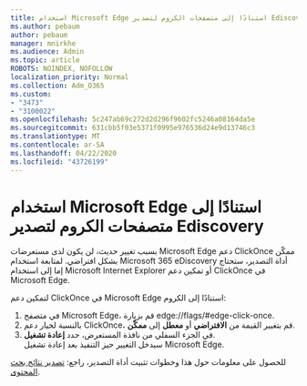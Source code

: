 ```yaml
---
title: استخدام Microsoft Edge استنادًا إلى متصفحات الكروم لتصدير Ediscovery
ms.author: pebaum
author: pebaum
manager: mnirkhe
ms.audience: Admin
ms.topic: article
ROBOTS: NOINDEX, NOFOLLOW
localization_priority: Normal
ms.collection: Adm_O365
ms.custom:
- "3473"
- "3100022"
ms.openlocfilehash: 5c247ab69c272d2d296f9602fc5246a08164da5e
ms.sourcegitcommit: 631cbb5f03e5371f0995e976536d24e9d13746c3
ms.translationtype: MT
ms.contentlocale: ar-SA
ms.lasthandoff: 04/22/2020
ms.locfileid: "43726199"
---
```

# <a name="using-microsoft-edge-based-on-chromium-browsers-for-ediscovery-export"></a>استخدام Microsoft Edge استنادًا إلى متصفحات الكروم لتصدير Ediscovery

بسبب تغيير حديث، لن يكون لدى مستعرضات Microsoft Edge دعم ClickOnce ممكّن بشكل افتراضي. لمتابعة استخدام Microsoft 365 eDiscovery أداة التصدير، ستحتاج إما إلى استخدام Microsoft Internet Explorer أو تمكين دعم ClickOnce في Microsoft Edge. 

لتمكين دعم ClickOnce في Microsoft Edge استنادًا إلى الكروم: 
1. في متصفح Microsoft Edge، قم بزيارة edge://flags/#edge-click-once.
2. بالنسبة لخيار دعم ClickOnce، قم بتغيير القيمة من **الافتراضي** أو **معطل** إلى **ممكّن**. 
3. في الجزء السفلي من نافذة المستعرض، حدد **إعادة تشغيل**. <br>
 سيدخل التغيير حيز التنفيذ بعد إعادة تشغيل Microsoft Edge. 

للحصول على معلومات حول هذا وخطوات تثبيت أداة التصدير، راجع: [تصدير نتائج بحث المحتوى](https://docs.microsoft.com/microsoft-365/compliance/export-search-results).